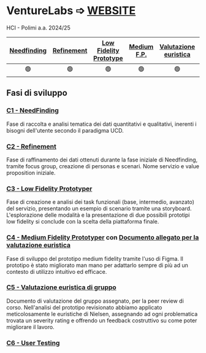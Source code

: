 # VentureLabs ➩ [WEBSITE](https://gixium.github.io/VentureLabs/)
HCI - Polimi a.a. 2024/25

| [Needfinding](/C1/C1%20-%20Needfinding.pdf) | [Refinement](/C2/C2%20-%20Refinement.pdf) | [Low Fidelity Prototype](/C3/C3%20-%20Task%20Storyboard%20LowFidelity.pdf) | [Medium F.P.](/C4/C4%20-%20Medium%20Fidelity%20Prototype.pdf) | [Valutazione euristica](/C5/C5%20-%20Valutazione%20euristica%20di%20gruppo.pdf) | Advanced Usability Testing |
|:--------------:|:-------------:|:-------------------------:|:--------------:|:--------------------:|:----------------:|
|       🟢       |       🟢      |            🟢             |      🟢        |         🟢           |     🟢           |

## Fasi di sviluppo

### [C1 - NeedFinding](/C1/C1%20-%20Needfinding.pdf)
Fase di raccolta e analisi tematica dei dati quantitativi e qualitativi, inerenti i bisogni dell'utente secondo il paradigma UCD.

### [C2 - Refinement](/C2/C2%20-%20Refinement.pdf)
Fase di raffinamento dei dati ottenuti durante la fase iniziale di Needfinding, tramite focus group, creazione di personas e scenari. Nome servizio e value proposition iniziale.

### [C3 - Low Fidelity Prototyper](/C3/C3%20-%20Task%20Storyboard%20LowFidelity.pdf)
Fase di creazione e analisi dei task funzionali (base, intermedio, avanzato) del servizio, presentando un esempio di scenario tramite una storyboard. L'esplorazione delle modalità e la presentazione di due possibili prototipi low fidelity si conclude con la scelta della piattaforma finale.

### [C4 - Medium Fidelity Prototyper](/C4/C4%20-%20Medium%20Fidelity%20Prototype.pdf) con [Documento allegato per la valutazione euristica](/C4/DOCUMENTO%20VALUTAZIONE%20EURISTICA.pdf)
Fase di sviluppo del prototipo medium fidelity tramite l'uso di Figma. Il prototipo è stato migliorato man mano per adattarlo sempre di più ad un contesto di utilizzo intuitivo ed efficace.

### [C5 - Valutazione euristica di gruppo](/C5/C5%20-%20Valutazione%20euristica%20di%20gruppo.pdf)
Documento di valutazione del gruppo assegnato, per la peer review di corso. Nell'analisi del prototipo revisionato abbiamo applicato meticolosamente le euristiche di Nielsen, assegnando ad ogni problematica trovata un severity rating e offrendo un feedback costruttivo su come poter migliorare il lavoro.

### [C6 - User Testing](/C6/C6%20-%20User%20Testing.pdf)
